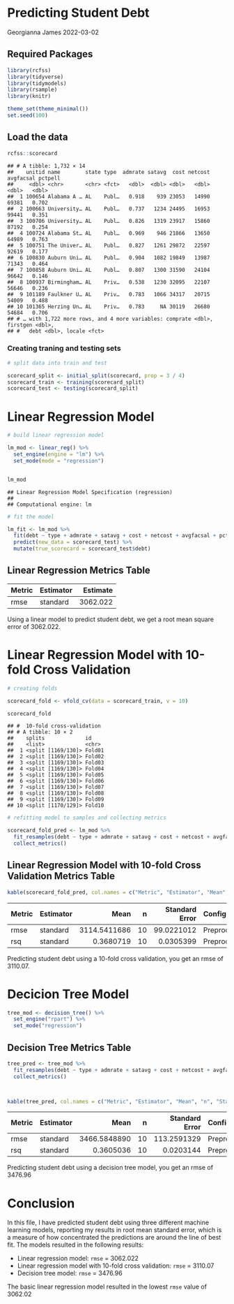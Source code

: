 Predicting Student Debt
================
Georgianna James
2022-03-02

## Required Packages

``` r
library(rcfss)
library(tidyverse)
library(tidymodels)
library(rsample)
library(knitr)

theme_set(theme_minimal())
set.seed(100)
```

## Load the data

``` r
rcfss::scorecard
```

    ## # A tibble: 1,732 × 14
    ##    unitid name        state type  admrate satavg  cost netcost avgfacsal pctpell
    ##     <dbl> <chr>       <chr> <fct>   <dbl>  <dbl> <dbl>   <dbl>     <dbl>   <dbl>
    ##  1 100654 Alabama A … AL    Publ…   0.918    939 23053   14990     69381   0.702
    ##  2 100663 University… AL    Publ…   0.737   1234 24495   16953     99441   0.351
    ##  3 100706 University… AL    Publ…   0.826   1319 23917   15860     87192   0.254
    ##  4 100724 Alabama St… AL    Publ…   0.969    946 21866   13650     64989   0.763
    ##  5 100751 The Univer… AL    Publ…   0.827   1261 29872   22597     92619   0.177
    ##  6 100830 Auburn Uni… AL    Publ…   0.904   1082 19849   13987     71343   0.464
    ##  7 100858 Auburn Uni… AL    Publ…   0.807   1300 31590   24104     96642   0.146
    ##  8 100937 Birmingham… AL    Priv…   0.538   1230 32095   22107     56646   0.236
    ##  9 101189 Faulkner U… AL    Priv…   0.783   1066 34317   20715     54009   0.488
    ## 10 101365 Herzing Un… AL    Priv…   0.783     NA 30119   26680     54684   0.706
    ## # … with 1,722 more rows, and 4 more variables: comprate <dbl>, firstgen <dbl>,
    ## #   debt <dbl>, locale <fct>

### Creating traning and testing sets

``` r
# split data into train and test

scorecard_split <- initial_split(scorecard, prop = 3 / 4)
scorecard_train <- training(scorecard_split)
scorecard_test <- testing(scorecard_split)
```

# Linear Regression Model

``` r
# build linear regression model

lm_mod <- linear_reg() %>%
  set_engine(engine = "lm") %>%
  set_mode(mode = "regression")


lm_mod
```

    ## Linear Regression Model Specification (regression)
    ## 
    ## Computational engine: lm

``` r
# fit the model

lm_fit <- lm_mod %>%
  fit(debt ~ type + admrate + satavg + cost + netcost + avgfacsal + pctpell + comprate + firstgen + locale, data = scorecard) %>%
  predict(new_data = scorecard_test) %>%
  mutate(true_scorecard = scorecard_test$debt)
```

## Linear Regression Metrics Table

| Metric | Estimator | Estimate |
|:-------|:----------|---------:|
| rmse   | standard  | 3062.022 |

Using a linear model to predict student debt, we get a root mean square
error of 3062.022.

# Linear Regression Model with 10-fold Cross Validation

``` r
# creating folds

scorecard_fold <- vfold_cv(data = scorecard_train, v = 10)

scorecard_fold
```

    ## #  10-fold cross-validation 
    ## # A tibble: 10 × 2
    ##    splits             id    
    ##    <list>             <chr> 
    ##  1 <split [1169/130]> Fold01
    ##  2 <split [1169/130]> Fold02
    ##  3 <split [1169/130]> Fold03
    ##  4 <split [1169/130]> Fold04
    ##  5 <split [1169/130]> Fold05
    ##  6 <split [1169/130]> Fold06
    ##  7 <split [1169/130]> Fold07
    ##  8 <split [1169/130]> Fold08
    ##  9 <split [1169/130]> Fold09
    ## 10 <split [1170/129]> Fold10

``` r
# refitting model to samples and collecting metrics

scorecard_fold_pred <- lm_mod %>%
  fit_resamples(debt ~ type + admrate + satavg + cost + netcost + avgfacsal + pctpell + comprate + firstgen + locale, resamples = scorecard_fold) %>%
  collect_metrics()
```

## Linear Regression Model with 10-fold Cross Validation Metrics Table

``` r
kable(scorecard_fold_pred, col.names = c("Metric", "Estimator", "Mean", "n", "Standard Error", "Config"))
```

| Metric | Estimator |         Mean |   n | Standard Error | Config               |
|:-------|:----------|-------------:|----:|---------------:|:---------------------|
| rmse   | standard  | 3114.5411686 |  10 |     99.0221012 | Preprocessor1_Model1 |
| rsq    | standard  |    0.3680719 |  10 |      0.0305399 | Preprocessor1_Model1 |

Predicting student debt using a 10-fold cross validation, you get an
rmse of 3110.07.

# Decicion Tree Model

``` r
tree_mod <- decision_tree() %>%
  set_engine("rpart") %>%
  set_mode("regression")
```

## Decision Tree Metrics Table

``` r
tree_pred <- tree_mod %>%
  fit_resamples(debt ~ type + admrate + satavg + cost + netcost + avgfacsal + pctpell + comprate + firstgen + locale, resamples = scorecard_fold) %>%
  collect_metrics()



kable(tree_pred, col.names = c("Metric", "Estimator", "Mean", "n", "Standard Error", "Config"))
```

| Metric | Estimator |         Mean |   n | Standard Error | Config               |
|:-------|:----------|-------------:|----:|---------------:|:---------------------|
| rmse   | standard  | 3466.5848890 |  10 |    113.2591329 | Preprocessor1_Model1 |
| rsq    | standard  |    0.3605036 |  10 |      0.0203144 | Preprocessor1_Model1 |

Predicting student debt using a decision tree model, you get an rmse of
3476.96

# Conclusion

In this file, I have predicted student debt using three different
machine learning models, reporting my results in root mean standard
error, which is a measure of how concentrated the predictions are around
the line of best fit. The models resulted in the following results:

-   Linear regression model: `rmse` = 3062.022
-   Linear regression model with 10-fold cross validation: `rmse` =
    3110.07
-   Decision tree model: `rmse` = 3476.96

The basic linear regression model resulted in the lowest `rmse` value of
3062.02
